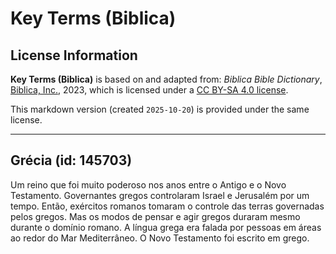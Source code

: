 # Key Terms (Biblica)

## License Information

**Key Terms (Biblica)** is based on and adapted from: _Biblica Bible Dictionary_, [Biblica, Inc.](https://www.biblica.com/), 2023, which is licensed under a [CC BY-SA 4.0 license](https://creativecommons.org/licenses/by-sa/4.0/legalcode.en).

This markdown version (created `2025-10-20`) is provided under the same license.



--------------------------------

## Grécia (id: 145703)

Um reino que foi muito poderoso nos anos entre o Antigo e o Novo Testamento. Governantes gregos controlaram Israel e Jerusalém por um tempo. Então, exércitos romanos tomaram o controle das terras governadas pelos gregos. Mas os modos de pensar e agir gregos duraram mesmo durante o domínio romano. A língua grega era falada por pessoas em áreas ao redor do Mar Mediterrâneo. O Novo Testamento foi escrito em grego.


